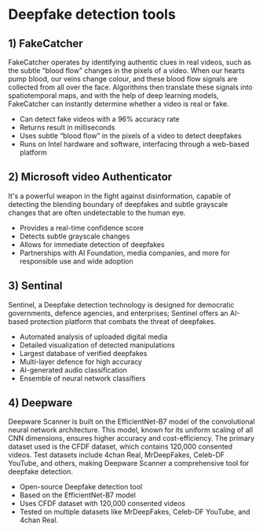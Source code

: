 # Deepfake detection tools

## 1) FakeCatcher
FakeCatcher operates by identifying authentic clues in real videos, such as the subtle “blood flow” changes in the pixels of a video. When our hearts pump blood, our veins change colour, and these blood flow signals are collected from all over the face. Algorithms then translate these signals into spatiotemporal maps, and with the help of deep learning models, FakeCatcher can instantly determine whether a video is real or fake.
- Can detect fake videos with a 96% accuracy rate
- Returns result in milliseconds
- Uses subtle “blood flow” in the pixels of a video to detect deepfakes
- Runs on Intel hardware and software, interfacing through a web-based platform

## 2) Microsoft video Authenticator
It's a powerful weapon in the fight against disinformation, capable of detecting the blending boundary of deepfakes and subtle grayscale changes that are often undetectable to the human eye.
- Provides a real-time confidence score
- Detects subtle grayscale changes
- Allows for immediate detection of deepfakes
- Partnerships with AI Foundation, media companies, and more for responsible use and wide adoption

## 3) Sentinal
Sentinel, a Deepfake detection technology is designed for democratic governments, defence agencies, and enterprises; Sentinel offers an AI-based protection platform that combats the threat of deepfakes.
- Automated analysis of uploaded digital media
- Detailed visualization of detected manipulations
- Largest database of verified deepfakes
- Multi-layer defence for high accuracy
- AI-generated audio classification
- Ensemble of neural network classifiers

## 4) Deepware
Deepware Scanner is built on the EfficientNet-B7 model of the convolutional neural network architecture. This model, known for its uniform scaling of all CNN dimensions, ensures higher accuracy and cost-efficiency. The primary dataset used is the CFDF dataset, which contains 120,000 consented videos. Test datasets include 4chan Real, MrDeepFakes, Celeb-DF YouTube, and others, making Deepware Scanner a comprehensive tool for deepfake detection.
- Open-source Deepfake detection tool
- Based on the EfficientNet-B7 model
- Uses CFDF dataset with 120,000 consented videos
- Tested on multiple datasets like MrDeepFakes, Celeb-DF YouTube, and 4chan Real.
